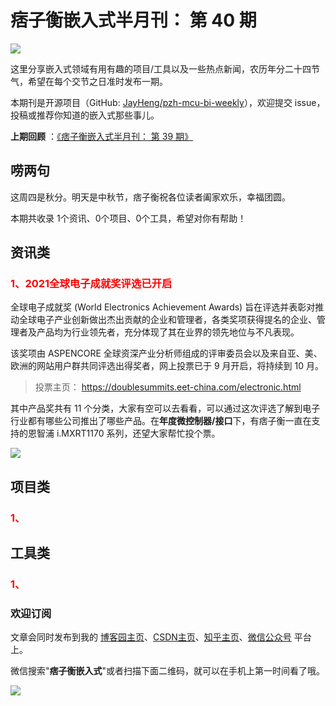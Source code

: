 # 痞子衡嵌入式半月刊： 第 40 期

![](http://henjay724.com/image/cnblogs/pzh_mcu_bi_weekly.PNG)

这里分享嵌入式领域有用有趣的项目/工具以及一些热点新闻，农历年分二十四节气，希望在每个交节之日准时发布一期。

本期刊是开源项目（GitHub: [JayHeng/pzh-mcu-bi-weekly](https://github.com/JayHeng/pzh-mcu-bi-weekly)），欢迎提交 issue，投稿或推荐你知道的嵌入式那些事儿。

**上期回顾** ：[《痞子衡嵌入式半月刊： 第 39 期》](https://www.cnblogs.com/henjay724/p/15230876.html)

## 唠两句

这周四是秋分。明天是中秋节，痞子衡祝各位读者阖家欢乐，幸福团圆。

本期共收录 1个资讯、0个项目、0个工具，希望对你有帮助！

## 资讯类

### <font color="red">1、2021全球电子成就奖评选已开启</font>

全球电子成就奖 (World Electronics Achievement Awards) 旨在评选并表彰对推动全球电子产业创新做出杰出贡献的企业和管理者，各类奖项获得提名的企业、管理者及产品均为行业领先者，充分体现了其在业界的领先地位与不凡表现。  

该奖项由 ASPENCORE 全球资深产业分析师组成的评审委员会以及来自亚、美、欧洲的网站用户群共同评选出得奖者，网上投票已于 9 月开启，将持续到 10 月。  

> 投票主页： https://doublesummits.eet-china.com/electronic.html

其中产品奖共有 11 个分类，大家有空可以去看看，可以通过这次评选了解到电子行业都有哪些公司推出了哪些产品。在**年度微控制器/接口**下，有痞子衡一直在支持的恩智浦 i.MXRT1170 系列，还望大家帮忙投个票。  

![](http://henjay724.com/image/biweekly20210920/2021_World_Electronics_Achievement_Awards.PNG)

## 项目类

### <font color="red">1、</font>



## 工具类

### <font color="red">1、</font>



### 欢迎订阅

文章会同时发布到我的 [博客园主页](https://www.cnblogs.com/henjay724/)、[CSDN主页](https://blog.csdn.net/henjay724)、[知乎主页](https://www.zhihu.com/people/henjay724)、[微信公众号](http://weixin.sogou.com/weixin?type=1&query=痞子衡嵌入式) 平台上。

微信搜索"__痞子衡嵌入式__"或者扫描下面二维码，就可以在手机上第一时间看了哦。

![](http://henjay724.com/image/github/pzhMcu_qrcode_258x258.jpg)

